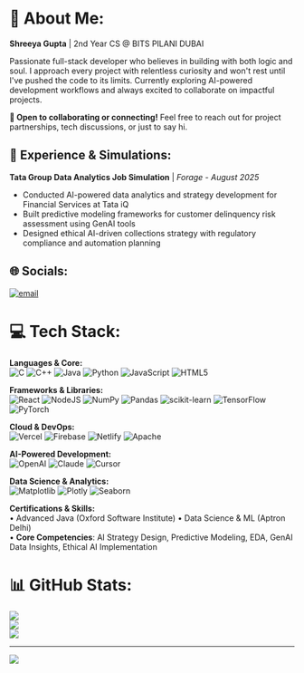 # 💫 About Me:
**Shreeya Gupta** | 2nd Year CS @ BITS PILANI DUBAI

Passionate full-stack developer who believes in building with both logic and soul. I approach every project with relentless curiosity and won't rest until I've pushed the code to its limits. Currently exploring AI-powered development workflows and always excited to collaborate on impactful projects.

**🤝 Open to collaborating or connecting!** Feel free to reach out for project partnerships, tech discussions, or just to say hi.

## 🎯 Experience & Simulations:
**Tata Group Data Analytics Job Simulation** | *Forage - August 2025*
- Conducted AI-powered data analytics and strategy development for Financial Services at Tata iQ
- Built predictive modeling frameworks for customer delinquency risk assessment using GenAI tools
- Designed ethical AI-driven collections strategy with regulatory compliance and automation planning


## 🌐 Socials:
[![email](https://img.shields.io/badge/Email-D14836?logo=gmail&logoColor=white)](mailto:shreeya.gupta2006@gmail.com) 

# 💻 Tech Stack:
**Languages & Core:**  
![C](https://img.shields.io/badge/c-%2300599C.svg?style=for-the-badge&logo=c&logoColor=white) ![C++](https://img.shields.io/badge/c++-%2300599C.svg?style=for-the-badge&logo=c%2B%2B&logoColor=white) ![Java](https://img.shields.io/badge/java-%23ED8B00.svg?style=for-the-badge&logo=openjdk&logoColor=white) ![Python](https://img.shields.io/badge/python-3670A0?style=for-the-badge&logo=python&logoColor=ffdd54) ![JavaScript](https://img.shields.io/badge/javascript-%23323330.svg?style=for-the-badge&logo=javascript&logoColor=%23F7DF1E) ![HTML5](https://img.shields.io/badge/html5-%23E34F26.svg?style=for-the-badge&logo=html5&logoColor=white)

**Frameworks & Libraries:**  
![React](https://img.shields.io/badge/react-%2320232a.svg?style=for-the-badge&logo=react&logoColor=%2361DAFB) ![NodeJS](https://img.shields.io/badge/node.js-6DA55F?style=for-the-badge&logo=node.js&logoColor=white) ![NumPy](https://img.shields.io/badge/numpy-%23013243.svg?style=for-the-badge&logo=numpy&logoColor=white) ![Pandas](https://img.shields.io/badge/pandas-%23150458.svg?style=for-the-badge&logo=pandas&logoColor=white) ![scikit-learn](https://img.shields.io/badge/scikit--learn-%23F7931E.svg?style=for-the-badge&logo=scikit-learn&logoColor=white) ![TensorFlow](https://img.shields.io/badge/TensorFlow-%23FF6F00.svg?style=for-the-badge&logo=TensorFlow&logoColor=white) ![PyTorch](https://img.shields.io/badge/PyTorch-%23EE4C2C.svg?style=for-the-badge&logo=PyTorch&logoColor=white)

**Cloud & DevOps:**  
![Vercel](https://img.shields.io/badge/vercel-%23000000.svg?style=for-the-badge&logo=vercel&logoColor=white) ![Firebase](https://img.shields.io/badge/firebase-%23039BE5.svg?style=for-the-badge&logo=firebase) ![Netlify](https://img.shields.io/badge/netlify-%23000000.svg?style=for-the-badge&logo=netlify&logoColor=#00C7B7) ![Apache](https://img.shields.io/badge/apache-%23D42029.svg?style=for-the-badge&logo=apache&logoColor=white)

**AI-Powered Development:**  
![OpenAI](https://img.shields.io/badge/OpenAI-%23412991.svg?style=for-the-badge&logo=openai&logoColor=white) ![Claude](https://img.shields.io/badge/Claude-181717?style=for-the-badge&logoColor=white) ![Cursor](https://img.shields.io/badge/Cursor-000000?style=for-the-badge&logoColor=white)

**Data Science & Analytics:**  
![Matplotlib](https://img.shields.io/badge/Matplotlib-%23ffffff.svg?style=for-the-badge&logo=Matplotlib&logoColor=black) ![Plotly](https://img.shields.io/badge/Plotly-%233F4F75.svg?style=for-the-badge&logo=plotly&logoColor=white) ![Seaborn](https://img.shields.io/badge/Seaborn-3776AB?style=for-the-badge&logoColor=white)

**Certifications & Skills:**  
• Advanced Java (Oxford Software Institute) • Data Science & ML (Aptron Delhi)  
• **Core Competencies**: AI Strategy Design, Predictive Modeling, EDA, GenAI Data Insights, Ethical AI Implementation

# 📊 GitHub Stats:
![](https://github-readme-stats.vercel.app/api?username=Shreeya1-pixel&theme=dark&hide_border=false&include_all_commits=false&count_private=false)<br/>
![](https://nirzak-streak-stats.vercel.app/?user=Shreeya1-pixel&theme=dark&hide_border=false)<br/>
![](https://github-readme-stats.vercel.app/api/top-langs/?username=Shreeya1-pixel&theme=dark&hide_border=false&include_all_commits=false&count_private=false&layout=compact)

---
[![](https://visitcount.itsvg.in/api?id=Shreeya1-pixel&icon=0&color=0)](https://visitcount.itsvg.in)

<!-- Proudly created with GPRM ( https://gprm.itsvg.in ) -->
